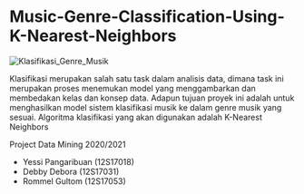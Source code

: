 # Music-Genre-Classification-Using-K-Nearest-Neighbors

![Klasifikasi_Genre_Musik](https://user-images.githubusercontent.com/63969423/103441355-edda5b00-4c7f-11eb-8bec-f93d11f9c198.JPG)




Klasifikasi merupakan salah satu task dalam analisis data, dimana task ini merupakan proses menemukan model yang menggambarkan dan membedakan kelas dan konsep data. Adapun tujuan proyek ini adalah untuk menghasilkan model sistem klasifikasi musik ke dalam genre musik yang sesuai. Algoritma klasifikasi yang akan digunakan adalah K-Nearest Neighbors

Project Data Mining 2020/2021

- Yessi Pangaribuan (12S17018)
- Debby Debora (12S17031)
- Rommel Gultom (12S17053)

